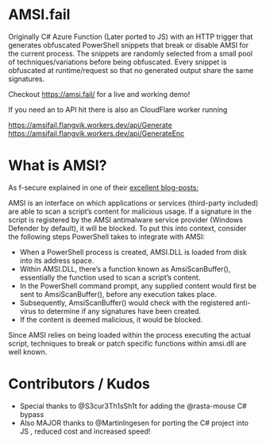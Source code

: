  # AMSI.fail 
Originally C# Azure Function (Later ported to JS) with an HTTP trigger that generates obfuscated PowerShell snippets that break or disable AMSI for the current process.
The snippets are randomly selected from a small pool of techniques/variations before being obfuscated. Every snippet is obfuscated at runtime/request so that no generated output share the same signatures.
 
Checkout https://amsi.fail/ for a live and working demo!

If you need an to API hit there is also an CloudFlare worker running

https://amsifail.flangvik.workers.dev/api/Generate
https://amsifail.flangvik.workers.dev/api/GenerateEnc

# What is AMSI?

As f-secure explained in one of their [excellent blog-posts:](https://blog.f-secure.com/hunting-for-amsi-bypasses/)

AMSI is an interface on which applications or services (third-party included) are able to scan a script’s content for malicious usage. If a signature in the script is registered by the AMSI antimalware service provider (Windows Defender by default), it will be blocked.
To put this into context, consider the following steps PowerShell takes to integrate with AMSI:

- When a PowerShell process is created, AMSI.DLL is loaded from disk into its address space.
- Within AMSI.DLL, there’s a function known as AmsiScanBuffer(), essentially the function used to scan a script’s content.
- In the PowerShell command prompt, any supplied content would first be sent to AmsiScanBuffer(), before any execution takes place.
- Subsequently, AmsiScanBuffer() would check with the registered anti-virus to determine if any signatures have been created.
- If the content is deemed malicious, it would be blocked.

Since AMSI relies on being loaded within the process executing the actual script, techniques to break or patch specific functions within amsi.dll are well known.

# Contributors / Kudos
- Special thanks to @S3cur3Th1sSh1t for adding the @rasta-mouse C# bypass
- Also MAJOR thanks to @MartinIngesen for porting the C# project into JS , reduced cost and increased speed!
